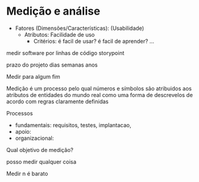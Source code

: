 # Medição e análise

- Fatores (Dimensões/Características): (Usabilidade)
	- Atributos: Facilidade de uso
		- Critérios:  é facil de usar? é facil de aprender? ...

medir software 
por linhas de código
storypoint

prazo do projeto
dias 
semanas
anos


Medir para algum fim

Medição é um processo pelo qual números e símbolos são atribuidos aos atributos de entidades do mundo real como uma forma de descrevelos de acordo com regras claramente definidas

Processos 
- fundamentais: requisitos, testes, implantacao, 
- apoio:
- organizacional:


Qual objetivo de medição?

posso medir qualquer coisa

Medir n é barato

